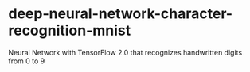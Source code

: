 # deep-neural-network-character-recognition-mnist
Neural Network with TensorFlow 2.0 that recognizes handwritten digits from 0 to 9
